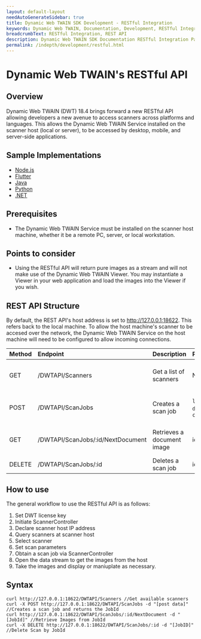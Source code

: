```yaml
---
layout: default-layout
needAutoGenerateSidebar: true
title: Dynamic Web TWAIN SDK Development - RESTful Integration
keywords: Dynamic Web TWAIN, Documentation, Development, RESTful Integration
breadcrumbText: RESTful Integration, REST API
description: Dynamic Web TWAIN SDK Documentation RESTful Integration Page
permalink: /indepth/development/restful.html
---
```


# Dynamic Web TWAIN's RESTful API

## Overview
Dynamic Web TWAIN (DWT) 18.4 brings forward a new RESTful API allowing developers a new avenue to access scanners across platforms and languages. This allows the Dynamic Web TWAIN Service installed on the scanner host (local or server), to be accessed by desktop, mobile, and server-side applications.

## Sample Implementations
- [Node.js](https://github.com/yushulx/dynamsoft-service-REST-API)
- [Flutter](https://github.com/yushulx/flutter_twain_scanner)
- [Java](https://github.com/tony-xlh/JavaFX-Document-Scanner)
- [Python](https://github.com/yushulx/twain-wia-sane-scanner)
- [.NET](https://github.com/yushulx/dotnet-twain-wia-sane-scanner)

## Prerequisites
- The Dynamic Web TWAIN Service must be installed on the scanner host machine, whether it be a remote PC, server, or local workstation.

## Points to consider
- Using the RESTful API will return pure images as a stream and will not make use of the Dynamic Web TWAIN Viewer. You may instantiate a Viewer in your web application and load the images into the Viewer if you wish.

## REST API Structure
By default, the REST API's host address is set to http://127.0.0.1:18622. This refers back to the local machine. To allow the host machine's scanner to be accesed over the network, the Dynamic Web TWAIN Service on the host machine will need to be configured to allow incoming connections.

| Method | Endpoint	| Description | Parameters | Response |
|:-|:-|:-|:-|:-|
| GET | /DWTAPI/Scanners | Get a list of scanners | None | 200 OK with scanner list |
| POST | /DWTAPI/ScanJobs | Creates a scan job | `license`, `device`, `config` | 201 Created with job ID |
| GET | /DWTAPI/ScanJobs/:id/NextDocument | Retrieves a document image | id: Job ID | 200 OK with image stream |
| DELETE | /DWTAPI/ScanJobs/:id | Deletes a scan job | id: Job ID | 200 OK |

## How to use
The general workflow to use the RESTful API is as follows:
1. Set DWT license key
2. Initiate ScannerController
3. Declare scanner host IP address
4. Query scanners at scanner host
5. Select scanner
6. Set scan parameters
7. Obtain a scan job via ScannerController
8. Open the data stream to get the images from the host
9. Take the images and display or maniuplate as necessary. 

## Syntax

```curl
curl http://127.0.0.1:18622/DWTAPI/Scanners //Get available scanners
curl -X POST http://127.0.0.1:18622/DWTAPI/ScanJobs -d "[post data]" //Creates a scan job and returns the JobId
curl http://127.0.0.1:18622/DWTAPI/ScanJobs/:id/NextDocument -d "[JobId]" //Retrieve Images from JobId
curl -X DELETE http://127.0.0.1:18622/DWTAPI/ScanJobs/:id -d "[JobID]" //Delete Scan by JobId
```